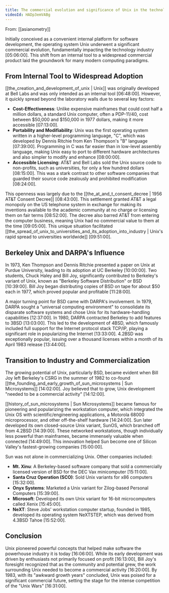 ```yaml
---
title: The commercial evolution and significance of Unix in the technology industry
videoId: HADp3emVABg
---
```


From: [[asianometry]] <br/> 

Initially conceived as a convenient internal platform for software development, the operating system Unix underwent a significant commercial evolution, fundamentally impacting the technology industry <a class="yt-timestamp" data-t="05:06:00">[05:06:00]</a>. This shift from an internal tool to a widespread commercial product laid the groundwork for many modern computing paradigms.

## From Internal Tool to Widespread Adoption

[[the_creation_and_development_of_unix | Unix]] was originally developed at Bell Labs and was only intended as an internal tool <a class="yt-timestamp" data-t="06:48:00">[06:48:00]</a>. However, it quickly spread beyond the laboratory walls due to several key factors:

*   **Cost-Effectiveness**: Unlike expensive mainframes that could cost half a million dollars, a standard Unix computer, often a PDP-11/40, cost between $50,000 and $150,000 in 1977 dollars, making it more accessible <a class="yt-timestamp" data-t="07:13:00">[07:13:00]</a>.
*   **Portability and Modifiability**: Unix was the first operating system written in a higher-level programming language, "C", which was developed by Dennis Ritchie from Ken Thompson's "B" language <a class="yt-timestamp" data-t="07:39:00">[07:39:00]</a>. Programming in C was far easier than in low-level assembly language, making Unix easy to port to different hardware architectures and also simpler to modify and enhance <a class="yt-timestamp" data-t="08:00:00">[08:00:00]</a>.
*   **Accessible Licensing**: AT&T and Bell Labs sold the Unix source code to non-profits, such as universities, for only a few hundred dollars <a class="yt-timestamp" data-t="08:15:00">[08:15:00]</a>. This was a stark contrast to other software companies that guarded their source code zealously and prohibited modification <a class="yt-timestamp" data-t="08:24:00">[08:24:00]</a>.

This openness was largely due to the [[the_at_and_t_consent_decree | 1956 AT&T Consent Decree]] <a class="yt-timestamp" data-t="08:43:00">[08:43:00]</a>. This settlement granted AT&T a legal monopoly on the US telephone system in exchange for making its inventions available to the academic community at no charge or licensing them on fair terms <a class="yt-timestamp" data-t="08:52:00">[08:52:00]</a>. The decree also barred AT&T from entering the computer business, meaning Unix had no commercial value to them at the time <a class="yt-timestamp" data-t="09:05:00">[09:05:00]</a>. This unique situation facilitated [[the_spread_of_unix_to_universities_and_its_adoption_into_industry | Unix's rapid spread to universities worldwide]] <a class="yt-timestamp" data-t="09:51:00">[09:51:00]</a>.

## Berkeley Unix and DARPA's Influence

In 1973, Ken Thompson and Dennis Ritchie presented a paper on Unix at Purdue University, leading to its adoption at UC Berkeley <a class="yt-timestamp" data-t="10:00:00">[10:00:00]</a>. Two students, Chuck Haley and Bill Joy, significantly contributed to Berkeley's variant of Unix, known as "Berkeley Software Distribution" or BSD <a class="yt-timestamp" data-t="10:39:00">[10:39:00]</a>. Bill Joy began distributing copies of BSD on tape for about $50 each in 1977, which proved popular and profitable <a class="yt-timestamp" data-t="11:28:00">[11:28:00]</a>.

A major turning point for BSD came with DARPA's involvement. In 1979, DARPA sought a "universal computing environment" to consolidate its disparate software systems and chose Unix for its hardware-handling capabilities <a class="yt-timestamp" data-t="12:37:00">[12:37:00]</a>. In 1980, DARPA contracted Berkeley to add features to 3BSD <a class="yt-timestamp" data-t="13:03:00">[13:03:00]</a>. This led to the development of 4BSD, which famously included full support for the Internet protocol stack TCP/IP, playing a significant role in popularizing the Internet <a class="yt-timestamp" data-t="13:33:00">[13:33:00]</a>. 4.2BSD was exceptionally popular, issuing over a thousand licenses within a month of its April 1983 release <a class="yt-timestamp" data-t="13:44:00">[13:44:00]</a>.

## Transition to Industry and Commercialization

The growing potential of Unix, particularly BSD, became evident when Bill Joy left Berkeley's CSRG in the summer of 1982 to co-found [[the_founding_and_early_growth_of_sun_microsystems | Sun Microsystems]] <a class="yt-timestamp" data-t="14:02:00">[14:02:00]</a>. Joy believed that to grow, Unix development "needed to be a commercial activity" <a class="yt-timestamp" data-t="14:12:00">[14:12:00]</a>.

[[history_of_sun_microsystems | Sun Microsystems]] became famous for pioneering and popularizing the workstation computer, which integrated the Unix OS with scientific/engineering applications, a Motorola 68000 microprocessor, and other off-the-shelf hardware <a class="yt-timestamp" data-t="14:24:00">[14:24:00]</a>. Sun later developed its own closed-source Unix variant, SunOS, which branched off from 4.2BSD <a class="yt-timestamp" data-t="14:39:00">[14:39:00]</a>. These networked workstations, though individually less powerful than mainframes, became immensely valuable when connected <a class="yt-timestamp" data-t="14:49:00">[14:49:00]</a>. This innovation helped Sun become one of Silicon Valley's fastest-growing companies <a class="yt-timestamp" data-t="15:00:00">[15:00:00]</a>.

Sun was not alone in commercializing Unix. Other companies included:
*   **Mt. Xinu**: A Berkeley-based software company that sold a commercially licensed version of BSD for the DEC Vax minicomputer <a class="yt-timestamp" data-t="15:11:00">[15:11:00]</a>.
*   **Santa Cruz Operation (SCO)**: Sold Unix variants for x86 computers <a class="yt-timestamp" data-t="15:32:00">[15:32:00]</a>.
*   **Onyx Systems**: Marketed a Unix variant for Zilog-based Personal Computers <a class="yt-timestamp" data-t="15:39:00">[15:39:00]</a>.
*   **Microsoft**: Developed its own Unix variant for 16-bit microcomputers called Xenix <a class="yt-timestamp" data-t="15:45:00">[15:45:00]</a>.
*   **NeXT**: Steve Jobs' workstation computer startup, founded in 1985, developed its operating system NeXTSTEP, which was derived from 4.3BSD Tahoe <a class="yt-timestamp" data-t="15:52:00">[15:52:00]</a>.

## Conclusion

Unix pioneered powerful concepts that helped make software the powerhouse industry it is today <a class="yt-timestamp" data-t="16:06:00">[16:06:00]</a>. While its early development was driven by enthusiasts not primarily focused on profit <a class="yt-timestamp" data-t="16:13:00">[16:13:00]</a>, Bill Joy's foresight recognized that as the community and potential grew, the work surrounding Unix needed to become a commercial activity <a class="yt-timestamp" data-t="16:20:00">[16:20:00]</a>. By 1983, with its "awkward growth years" concluded, Unix was poised for a significant commercial future, setting the stage for the intense competition of the "Unix Wars" <a class="yt-timestamp" data-t="16:31:00">[16:31:00]</a>.